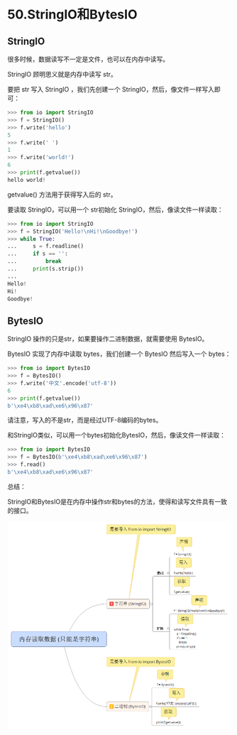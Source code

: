 # 50.StringIO和BytesIO

## StringIO

很多时候，数据读写不一定是文件，也可以在内存中读写。

StringIO 顾明思义就是内存中读写 str。 

要把 str 写入 StringIO ，我们先创建一个 StringIO，然后，像文件一样写入即可：

````python
>>> from io import StringIO
>>> f = StringIO()
>>> f.write('hello')
5
>>> f.write(' ')
1
>>> f.write('world!')
6
>>> print(f.getvalue())
hello world!
````

getvalue() 方法用于获得写入后的 str。

要读取 StringIO，可以用一个 str初始化 StringIO，然后，像读文件一样读取：

````python
>>> from io import StringIO
>>> f = StringIO('Hello!\nHi!\nGoodbye!')
>>> while True:
...     s = f.readline()
...     if s == '':
...         break
...     print(s.strip())
...
Hello!
Hi!
Goodbye!
````

## BytesIO

StringIO 操作的只是str，如果要操作二进制数据，就需要使用 BytesIO。

BytesIO 实现了内存中读取 bytes，我们创建一个 BytesIO 然后写入一个 bytes：

````python
>>> from io import BytesIO
>>> f = BytesIO()
>>> f.write('中文'.encode('utf-8'))
6
>>> print(f.getvalue())
b'\xe4\xb8\xad\xe6\x96\x87'
````

请注意，写入的不是str，而是经过UTF-8编码的bytes。

和StringIO类似，可以用一个bytes初始化BytesIO，然后，像读文件一样读取：

````python
>>> from io import BytesIO
>>> f = BytesIO(b'\xe4\xb8\xad\xe6\x96\x87')
>>> f.read()
b'\xe4\xb8\xad\xe6\x96\x87'
````

总结：

StringIO和BytesIO是在内存中操作str和bytes的方法，使得和读写文件具有一致的接口。

![内存读取数据 (只能是字符串)](../images/内存读取数据(只能是字符串).png)
